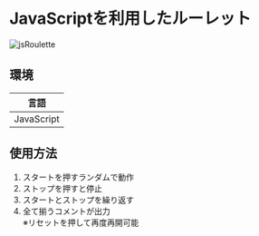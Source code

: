 # JavaScriptを利用したルーレット
![jsRoulette](https://github.com/user-attachments/assets/a3ef0438-3cbb-4b45-8547-ee931da996a3)

## 環境
| 言語|
| --------------------- |
| JavaScript                | 

## 使用方法
1. スタートを押すランダムで動作
2. ストップを押すと停止
3. スタートとストップを繰り返す
4. 全て揃うコメントが出力<br>
※リセットを押して再度再開可能
